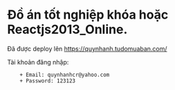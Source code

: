 # Đồ án tốt nghiệp khóa hoặc Reactjs2013_Online.

Đã được deploy lên https://quynhanh.tudomuaban.com/

Tài khoản đăng nhập: 
```
    + Email: quynhanhcr@yahoo.com
    + Password: 123123
```    